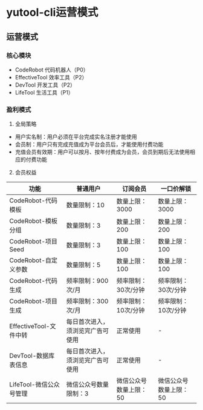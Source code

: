 # yutool-cli运营模式

## 运营模式

### 核心模块

- CodeRobot 代码机器人（P0）
- EffectiveTool 效率工具（P2）
- DevTool 开发工具（P2）
- LifeTool 生活工具（P1）

### 盈利模式

1. 全局策略

- 用户实名制：用户必须在平台完成实名注册才能使用
- 会员制：用户只有完成充值成为平台会员后，才能使用付费功能
- 充值会员有效期：用户可以按月、按年付费成为会员，会员到期后无法使用相应的付费功能

2. 会员权益

|功能|普通用户|订阅会员|一口价解锁|
|---|---|---|---|
| CodeRobot-代码模板 | 数量限制：10 | 数量上限：3000 | 数量上限：3000 |
| CodeRobot-模板分组 | 数量限制：3 | 数量上限：200 | 数量上限：200 |
| CodeRobot-项目Seed | 数量限制：3 | 数量上限：100 | 数量上限：100 |
| CodeRobot-自定义参数 | 数量限制：5 | 数量上限：100 | 数量上限：100 |
| CodeRobot-代码生成 | 频率限制：900次/月 | 频率限制：30次/分钟 | 频率限制：30次/分钟 |
| CodeRobot-项目生成 | 频率限制：300次/月 | 频率限制：10次/分钟 | 频率限制：10次/分钟 |
| EffectiveTool-文件中转 | 每日首次进入，须浏览完广告可使用 | 正常使用 | - |
| DevTool-数据库表信息 | 每日首次进入，须浏览完广告可使用 | 正常使用 | - |
| LifeTool-微信公众号管理 | 微信公众号数量限制：3 | 微信公众号数量上限：50 | 微信公众号数量上限：50|
